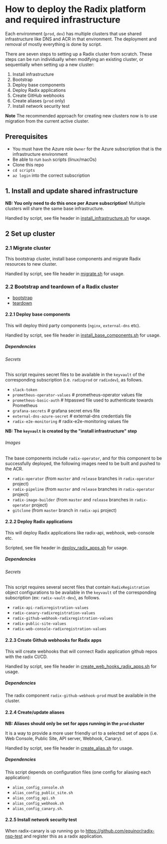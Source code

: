 # How to deploy the Radix platform and required infrastructure

Each environment (`prod`, `dev`) has multiple clusters that use shared infrastructure like DNS and ACR in that environment. The deployment and removal of mostly everything is done by script.

There are seven steps to setting up a Radix cluster from scratch. These steps can be run individually when modifying an existing cluster, or sequentially when setting up a new cluster:

1. Install infrastructure
2. Bootstrap
3. Deploy base components
4. Deploy Radix applications
5. Create GitHub webhooks
6. Create aliases (`prod` only)
7. Install network security test

**Note** The recommended approach for creating new clusters now is to use migration from the current active cluster.

## Prerequisites

- You must have the Azure role `Owner` for the Azure subscription that is the infrastructure environment
- Be able to run `bash` scripts (linux/macOs)
- Clone this repo
- `cd scripts`
- `az login` into the correct subscription

## 1. Install and update shared infrastructure

**NB: You only need to do this once per Azure subscription!** Multiple clusters will share the same base infrastructure.

Handled by script, see file header in [install_infrastructure.sh](./install_infrastructure.sh) for usage.

## 2 Set up cluster

### 2.1 Migrate cluster

This bootstrap cluster, install base components and migrate Radix resources to new cluster.

Handled by script, see file header in [migrate.sh](./migrate.sh) for usage.

### 2.2 Bootstrap and teardown of a Radix cluster

- [bootstrap](./aks/README.md#bootstrap)
- [teardown](./aks/README.md#teardown)

#### 2.2.1 Deploy base components

This will deploy third party components (`nginx`, `external-dns` etc).

Handled by script, see file header in [install_base_components.sh](./install_base_components.sh) for usage.

##### Dependencies

###### Secrets

This script requires secret files to be available in the `keyvault` of the corresponding subscription (i.e. `radixprod` or `radixdev`), as follows.

* `slack-token`
* `prometheus-operator-values` # prometheus-operator values file
* `prometheus-basic-auth` # htpasswd file used to authenticate towards Prometheus
* `grafana-secrets` # grafana secret envs file
* `external-dns-azure-secret` # external-dns credentials file
* `radix-e2e-monitoring` # radix-e2e-monitoring values file

**NB: The `keyvault` is created by the "install infrastructure" step**

###### Images

The base components include `radix-operator`, and for this component to be successfully deployed, the following images need to be built and pushed to the ACR.

* `radix-operator` (from `master` and `release` branches in `radix-operator` project)
* `radix-pipeline` (from `master` and `release` branches in `radix-operator` project)
* `radix-image-builder` (from `master` and `release` branches in `radix-operator` project)
* `gitclone` (from `master` branch in `radix-api` project)

#### 2.2.2 Deploy Radix applications

This will deploy Radix applications like radix-api, webhook, web-console etc.  

Scripted, see file header in [deploy_radix_apps.sh](./deploy_radix_apps.sh) for usage.

##### Dependencies

###### Secrets

This script requires several secret files that contain `RadixRegistration` object configurations to be available in the `keyvault` of the corresponding subscription (ex: `radix-vault-dev`), as follows.

* `radix-api-radixregistration-values`
* `radix-canary-radixregistration-values`
* `radix-github-webhook-radixregistration-values`
* `radix-public-site-values`
* `radix-web-console-radixregistration-values`

#### 2.2.3 Create Github webhooks for Radix apps

This will create webhooks that will connect Radix application github repos with the radix CI/CD.

Handled by script, see file header in [create_web_hooks_radix_apps.sh](./create_web_hooks_radix_apps.sh) for usage.

##### Dependencies

The radix component `radix-github-webhook-prod` must be available in the cluster.

#### 2.2.4 Create/update aliases

**NB: Aliases should only be set for apps running in the `prod` cluster**

It is a way to provide a more user friendly url to a selected set of apps (i.e. Web Console, Public Site, API server, Webhook, Canary).  

Handled by script, see file header in [create_alias.sh](./create_alias.sh) for usage.

##### Dependencies

This script depends on configuration files (one config for aliasing each application):

- `alias_config_console.sh`
- `alias_config_public_site.sh`
- `alias_config_api.sh`
- `alias_config_webhook.sh`
- `alias_config_canary.sh`.

#### 2.2.5 Install network security test

When radix-canary is up running go to https://github.com/equinor/radix-nsp-test and register this as a radix application.
